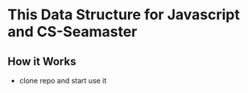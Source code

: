 # This Data Structure for Javascript and CS-Seamaster 

## How it Works
 - clone repo and start use it 
